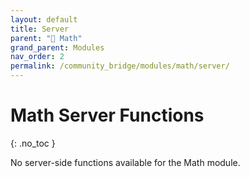 ```yaml
---
layout: default
title: Server
parent: "🔢 Math"
grand_parent: Modules
nav_order: 2
permalink: /community_bridge/modules/math/server/
---
```


# Math Server Functions
{: .no_toc }

No server-side functions available for the Math module.